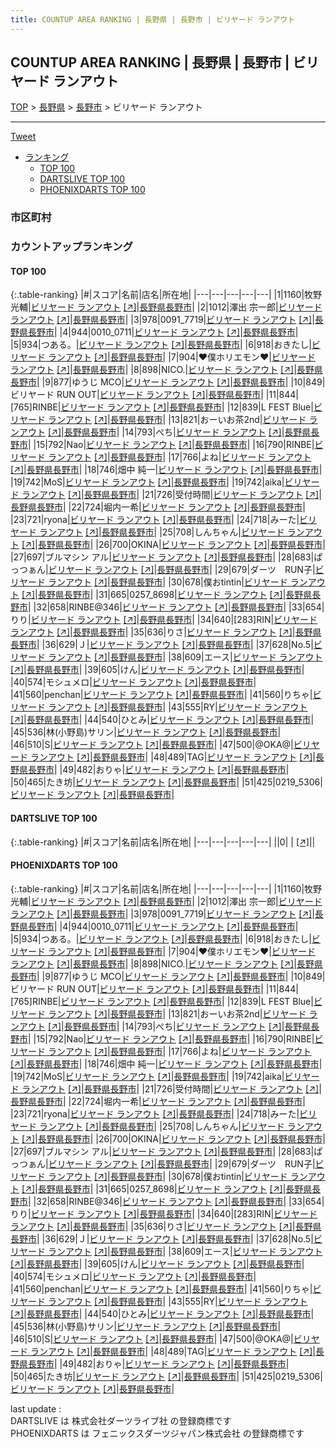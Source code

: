 ```yaml
---
title: COUNTUP AREA RANKING | 長野県 | 長野市 | ビリヤード ランアウト
---
```

## COUNTUP AREA RANKING | 長野県 | 長野市 | ビリヤード ランアウト

[TOP](/darts/rank/) > [長野県](/darts/rank/長野県/) > [長野市](/darts/rank/長野県/長野市/) > ビリヤード ランアウト

___

<a href="https://twitter.com/share?ref_src=twsrc%5Etfw" data-text="COUNTUP AREA RANKING | 長野県長野市ビリヤード ランアウト" class="twitter-share-button" data-hashtags="DARTSLIVE,PHOENIXDARTS,darts,ダーツ" data-show-count="false">Tweet</a>

* [ランキング](#カウントアップランキング)
    * [TOP 100](#top-100)
    * [DARTSLIVE TOP 100](#dartslive-top-100)
    * [PHOENIXDARTS TOP 100](#phoenixdarts-top-100)

### 市区町村

<ul>

</ul>

### カウントアップランキング

#### TOP 100



{:.table-ranking}
|#|スコア|名前|店名|所在地|
|---|---|---|---|---|
|1|1160|<span class="rank-name-pd"><span class="pro-icon-pd"></span>牧野 光輔</span>|<a href="/darts/rank/shops/54689.html">ビリヤード ランアウト</a> <a href="https://vs.phoenixdarts.com/jp/shop/shopDetailInfo/s_54689?s_seq=54689">[↗]</a>|<a href="/darts/rank/長野県/長野市">長野県長野市</a>|
|2|1012|<span class="rank-name-pd">澤出 宗一郎</span>|<a href="/darts/rank/shops/54689.html">ビリヤード ランアウト</a> <a href="https://vs.phoenixdarts.com/jp/shop/shopDetailInfo/s_54689?s_seq=54689">[↗]</a>|<a href="/darts/rank/長野県/長野市">長野県長野市</a>|
|3|978|<span class="rank-name-pd">0091_7719</span>|<a href="/darts/rank/shops/54689.html">ビリヤード ランアウト</a> <a href="https://vs.phoenixdarts.com/jp/shop/shopDetailInfo/s_54689?s_seq=54689">[↗]</a>|<a href="/darts/rank/長野県/長野市">長野県長野市</a>|
|4|944|<span class="rank-name-pd">0010_0711</span>|<a href="/darts/rank/shops/54689.html">ビリヤード ランアウト</a> <a href="https://vs.phoenixdarts.com/jp/shop/shopDetailInfo/s_54689?s_seq=54689">[↗]</a>|<a href="/darts/rank/長野県/長野市">長野県長野市</a>|
|5|934|<span class="rank-name-pd">つある。</span>|<a href="/darts/rank/shops/54689.html">ビリヤード ランアウト</a> <a href="https://vs.phoenixdarts.com/jp/shop/shopDetailInfo/s_54689?s_seq=54689">[↗]</a>|<a href="/darts/rank/長野県/長野市">長野県長野市</a>|
|6|918|<span class="rank-name-pd">おきたし</span>|<a href="/darts/rank/shops/54689.html">ビリヤード ランアウト</a> <a href="https://vs.phoenixdarts.com/jp/shop/shopDetailInfo/s_54689?s_seq=54689">[↗]</a>|<a href="/darts/rank/長野県/長野市">長野県長野市</a>|
|7|904|<span class="rank-name-pd">❤︎僕ホリエモン❤︎</span>|<a href="/darts/rank/shops/54689.html">ビリヤード ランアウト</a> <a href="https://vs.phoenixdarts.com/jp/shop/shopDetailInfo/s_54689?s_seq=54689">[↗]</a>|<a href="/darts/rank/長野県/長野市">長野県長野市</a>|
|8|898|<span class="rank-name-pd">NICO.</span>|<a href="/darts/rank/shops/54689.html">ビリヤード ランアウト</a> <a href="https://vs.phoenixdarts.com/jp/shop/shopDetailInfo/s_54689?s_seq=54689">[↗]</a>|<a href="/darts/rank/長野県/長野市">長野県長野市</a>|
|9|877|<span class="rank-name-pd">ゆうじ MCO</span>|<a href="/darts/rank/shops/54689.html">ビリヤード ランアウト</a> <a href="https://vs.phoenixdarts.com/jp/shop/shopDetailInfo/s_54689?s_seq=54689">[↗]</a>|<a href="/darts/rank/長野県/長野市">長野県長野市</a>|
|10|849|<span class="rank-name-pd">ビリヤード RUN OUT</span>|<a href="/darts/rank/shops/54689.html">ビリヤード ランアウト</a> <a href="https://vs.phoenixdarts.com/jp/shop/shopDetailInfo/s_54689?s_seq=54689">[↗]</a>|<a href="/darts/rank/長野県/長野市">長野県長野市</a>|
|11|844|<span class="rank-name-pd">[765]RINBE</span>|<a href="/darts/rank/shops/54689.html">ビリヤード ランアウト</a> <a href="https://vs.phoenixdarts.com/jp/shop/shopDetailInfo/s_54689?s_seq=54689">[↗]</a>|<a href="/darts/rank/長野県/長野市">長野県長野市</a>|
|12|839|<span class="rank-name-pd">L FEST Blue</span>|<a href="/darts/rank/shops/54689.html">ビリヤード ランアウト</a> <a href="https://vs.phoenixdarts.com/jp/shop/shopDetailInfo/s_54689?s_seq=54689">[↗]</a>|<a href="/darts/rank/長野県/長野市">長野県長野市</a>|
|13|821|<span class="rank-name-pd">おーいお茶2nd</span>|<a href="/darts/rank/shops/54689.html">ビリヤード ランアウト</a> <a href="https://vs.phoenixdarts.com/jp/shop/shopDetailInfo/s_54689?s_seq=54689">[↗]</a>|<a href="/darts/rank/長野県/長野市">長野県長野市</a>|
|14|793|<span class="rank-name-pd">ぺち</span>|<a href="/darts/rank/shops/54689.html">ビリヤード ランアウト</a> <a href="https://vs.phoenixdarts.com/jp/shop/shopDetailInfo/s_54689?s_seq=54689">[↗]</a>|<a href="/darts/rank/長野県/長野市">長野県長野市</a>|
|15|792|<span class="rank-name-pd">Nao</span>|<a href="/darts/rank/shops/54689.html">ビリヤード ランアウト</a> <a href="https://vs.phoenixdarts.com/jp/shop/shopDetailInfo/s_54689?s_seq=54689">[↗]</a>|<a href="/darts/rank/長野県/長野市">長野県長野市</a>|
|16|790|<span class="rank-name-pd">RINBE</span>|<a href="/darts/rank/shops/54689.html">ビリヤード ランアウト</a> <a href="https://vs.phoenixdarts.com/jp/shop/shopDetailInfo/s_54689?s_seq=54689">[↗]</a>|<a href="/darts/rank/長野県/長野市">長野県長野市</a>|
|17|766|<span class="rank-name-pd">よね</span>|<a href="/darts/rank/shops/54689.html">ビリヤード ランアウト</a> <a href="https://vs.phoenixdarts.com/jp/shop/shopDetailInfo/s_54689?s_seq=54689">[↗]</a>|<a href="/darts/rank/長野県/長野市">長野県長野市</a>|
|18|746|<span class="rank-name-pd"><span class="pro-icon-pd"></span>畑中 純一</span>|<a href="/darts/rank/shops/54689.html">ビリヤード ランアウト</a> <a href="https://vs.phoenixdarts.com/jp/shop/shopDetailInfo/s_54689?s_seq=54689">[↗]</a>|<a href="/darts/rank/長野県/長野市">長野県長野市</a>|
|19|742|<span class="rank-name-pd">MoS</span>|<a href="/darts/rank/shops/54689.html">ビリヤード ランアウト</a> <a href="https://vs.phoenixdarts.com/jp/shop/shopDetailInfo/s_54689?s_seq=54689">[↗]</a>|<a href="/darts/rank/長野県/長野市">長野県長野市</a>|
|19|742|<span class="rank-name-pd">aika</span>|<a href="/darts/rank/shops/54689.html">ビリヤード ランアウト</a> <a href="https://vs.phoenixdarts.com/jp/shop/shopDetailInfo/s_54689?s_seq=54689">[↗]</a>|<a href="/darts/rank/長野県/長野市">長野県長野市</a>|
|21|726|<span class="rank-name-pd">受付時間</span>|<a href="/darts/rank/shops/54689.html">ビリヤード ランアウト</a> <a href="https://vs.phoenixdarts.com/jp/shop/shopDetailInfo/s_54689?s_seq=54689">[↗]</a>|<a href="/darts/rank/長野県/長野市">長野県長野市</a>|
|22|724|<span class="rank-name-pd">堀内一希</span>|<a href="/darts/rank/shops/54689.html">ビリヤード ランアウト</a> <a href="https://vs.phoenixdarts.com/jp/shop/shopDetailInfo/s_54689?s_seq=54689">[↗]</a>|<a href="/darts/rank/長野県/長野市">長野県長野市</a>|
|23|721|<span class="rank-name-pd">ryona</span>|<a href="/darts/rank/shops/54689.html">ビリヤード ランアウト</a> <a href="https://vs.phoenixdarts.com/jp/shop/shopDetailInfo/s_54689?s_seq=54689">[↗]</a>|<a href="/darts/rank/長野県/長野市">長野県長野市</a>|
|24|718|<span class="rank-name-pd">みーた</span>|<a href="/darts/rank/shops/54689.html">ビリヤード ランアウト</a> <a href="https://vs.phoenixdarts.com/jp/shop/shopDetailInfo/s_54689?s_seq=54689">[↗]</a>|<a href="/darts/rank/長野県/長野市">長野県長野市</a>|
|25|708|<span class="rank-name-pd">しんちゃん</span>|<a href="/darts/rank/shops/54689.html">ビリヤード ランアウト</a> <a href="https://vs.phoenixdarts.com/jp/shop/shopDetailInfo/s_54689?s_seq=54689">[↗]</a>|<a href="/darts/rank/長野県/長野市">長野県長野市</a>|
|26|700|<span class="rank-name-pd">OKINA</span>|<a href="/darts/rank/shops/54689.html">ビリヤード ランアウト</a> <a href="https://vs.phoenixdarts.com/jp/shop/shopDetailInfo/s_54689?s_seq=54689">[↗]</a>|<a href="/darts/rank/長野県/長野市">長野県長野市</a>|
|27|697|<span class="rank-name-pd">ブルマシン アル</span>|<a href="/darts/rank/shops/54689.html">ビリヤード ランアウト</a> <a href="https://vs.phoenixdarts.com/jp/shop/shopDetailInfo/s_54689?s_seq=54689">[↗]</a>|<a href="/darts/rank/長野県/長野市">長野県長野市</a>|
|28|683|<span class="rank-name-pd">ぱっつぁん</span>|<a href="/darts/rank/shops/54689.html">ビリヤード ランアウト</a> <a href="https://vs.phoenixdarts.com/jp/shop/shopDetailInfo/s_54689?s_seq=54689">[↗]</a>|<a href="/darts/rank/長野県/長野市">長野県長野市</a>|
|29|679|<span class="rank-name-pd">ダーツ　RUN子</span>|<a href="/darts/rank/shops/54689.html">ビリヤード ランアウト</a> <a href="https://vs.phoenixdarts.com/jp/shop/shopDetailInfo/s_54689?s_seq=54689">[↗]</a>|<a href="/darts/rank/長野県/長野市">長野県長野市</a>|
|30|678|<span class="rank-name-pd">僕おtintin</span>|<a href="/darts/rank/shops/54689.html">ビリヤード ランアウト</a> <a href="https://vs.phoenixdarts.com/jp/shop/shopDetailInfo/s_54689?s_seq=54689">[↗]</a>|<a href="/darts/rank/長野県/長野市">長野県長野市</a>|
|31|665|<span class="rank-name-pd">0257_8698</span>|<a href="/darts/rank/shops/54689.html">ビリヤード ランアウト</a> <a href="https://vs.phoenixdarts.com/jp/shop/shopDetailInfo/s_54689?s_seq=54689">[↗]</a>|<a href="/darts/rank/長野県/長野市">長野県長野市</a>|
|32|658|<span class="rank-name-pd">RINBE@346</span>|<a href="/darts/rank/shops/54689.html">ビリヤード ランアウト</a> <a href="https://vs.phoenixdarts.com/jp/shop/shopDetailInfo/s_54689?s_seq=54689">[↗]</a>|<a href="/darts/rank/長野県/長野市">長野県長野市</a>|
|33|654|<span class="rank-name-pd">りり</span>|<a href="/darts/rank/shops/54689.html">ビリヤード ランアウト</a> <a href="https://vs.phoenixdarts.com/jp/shop/shopDetailInfo/s_54689?s_seq=54689">[↗]</a>|<a href="/darts/rank/長野県/長野市">長野県長野市</a>|
|34|640|<span class="rank-name-pd">[283]RIN</span>|<a href="/darts/rank/shops/54689.html">ビリヤード ランアウト</a> <a href="https://vs.phoenixdarts.com/jp/shop/shopDetailInfo/s_54689?s_seq=54689">[↗]</a>|<a href="/darts/rank/長野県/長野市">長野県長野市</a>|
|35|636|<span class="rank-name-pd">りさ</span>|<a href="/darts/rank/shops/54689.html">ビリヤード ランアウト</a> <a href="https://vs.phoenixdarts.com/jp/shop/shopDetailInfo/s_54689?s_seq=54689">[↗]</a>|<a href="/darts/rank/長野県/長野市">長野県長野市</a>|
|36|629|<span class="rank-name-pd">Ｊ</span>|<a href="/darts/rank/shops/54689.html">ビリヤード ランアウト</a> <a href="https://vs.phoenixdarts.com/jp/shop/shopDetailInfo/s_54689?s_seq=54689">[↗]</a>|<a href="/darts/rank/長野県/長野市">長野県長野市</a>|
|37|628|<span class="rank-name-pd">No.5</span>|<a href="/darts/rank/shops/54689.html">ビリヤード ランアウト</a> <a href="https://vs.phoenixdarts.com/jp/shop/shopDetailInfo/s_54689?s_seq=54689">[↗]</a>|<a href="/darts/rank/長野県/長野市">長野県長野市</a>|
|38|609|<span class="rank-name-pd">エース</span>|<a href="/darts/rank/shops/54689.html">ビリヤード ランアウト</a> <a href="https://vs.phoenixdarts.com/jp/shop/shopDetailInfo/s_54689?s_seq=54689">[↗]</a>|<a href="/darts/rank/長野県/長野市">長野県長野市</a>|
|39|605|<span class="rank-name-pd">けん</span>|<a href="/darts/rank/shops/54689.html">ビリヤード ランアウト</a> <a href="https://vs.phoenixdarts.com/jp/shop/shopDetailInfo/s_54689?s_seq=54689">[↗]</a>|<a href="/darts/rank/長野県/長野市">長野県長野市</a>|
|40|574|<span class="rank-name-pd">モシュメロ</span>|<a href="/darts/rank/shops/54689.html">ビリヤード ランアウト</a> <a href="https://vs.phoenixdarts.com/jp/shop/shopDetailInfo/s_54689?s_seq=54689">[↗]</a>|<a href="/darts/rank/長野県/長野市">長野県長野市</a>|
|41|560|<span class="rank-name-pd">penchan</span>|<a href="/darts/rank/shops/54689.html">ビリヤード ランアウト</a> <a href="https://vs.phoenixdarts.com/jp/shop/shopDetailInfo/s_54689?s_seq=54689">[↗]</a>|<a href="/darts/rank/長野県/長野市">長野県長野市</a>|
|41|560|<span class="rank-name-pd">りちゃ</span>|<a href="/darts/rank/shops/54689.html">ビリヤード ランアウト</a> <a href="https://vs.phoenixdarts.com/jp/shop/shopDetailInfo/s_54689?s_seq=54689">[↗]</a>|<a href="/darts/rank/長野県/長野市">長野県長野市</a>|
|43|555|<span class="rank-name-pd">RY</span>|<a href="/darts/rank/shops/54689.html">ビリヤード ランアウト</a> <a href="https://vs.phoenixdarts.com/jp/shop/shopDetailInfo/s_54689?s_seq=54689">[↗]</a>|<a href="/darts/rank/長野県/長野市">長野県長野市</a>|
|44|540|<span class="rank-name-pd">ひとみ</span>|<a href="/darts/rank/shops/54689.html">ビリヤード ランアウト</a> <a href="https://vs.phoenixdarts.com/jp/shop/shopDetailInfo/s_54689?s_seq=54689">[↗]</a>|<a href="/darts/rank/長野県/長野市">長野県長野市</a>|
|45|536|<span class="rank-name-pd">林(小野島)サリン</span>|<a href="/darts/rank/shops/54689.html">ビリヤード ランアウト</a> <a href="https://vs.phoenixdarts.com/jp/shop/shopDetailInfo/s_54689?s_seq=54689">[↗]</a>|<a href="/darts/rank/長野県/長野市">長野県長野市</a>|
|46|510|<span class="rank-name-pd">S</span>|<a href="/darts/rank/shops/54689.html">ビリヤード ランアウト</a> <a href="https://vs.phoenixdarts.com/jp/shop/shopDetailInfo/s_54689?s_seq=54689">[↗]</a>|<a href="/darts/rank/長野県/長野市">長野県長野市</a>|
|47|500|<span class="rank-name-pd">@OKA@</span>|<a href="/darts/rank/shops/54689.html">ビリヤード ランアウト</a> <a href="https://vs.phoenixdarts.com/jp/shop/shopDetailInfo/s_54689?s_seq=54689">[↗]</a>|<a href="/darts/rank/長野県/長野市">長野県長野市</a>|
|48|489|<span class="rank-name-pd">TAG</span>|<a href="/darts/rank/shops/54689.html">ビリヤード ランアウト</a> <a href="https://vs.phoenixdarts.com/jp/shop/shopDetailInfo/s_54689?s_seq=54689">[↗]</a>|<a href="/darts/rank/長野県/長野市">長野県長野市</a>|
|49|482|<span class="rank-name-pd">おりゃ</span>|<a href="/darts/rank/shops/54689.html">ビリヤード ランアウト</a> <a href="https://vs.phoenixdarts.com/jp/shop/shopDetailInfo/s_54689?s_seq=54689">[↗]</a>|<a href="/darts/rank/長野県/長野市">長野県長野市</a>|
|50|465|<span class="rank-name-pd">たき坊</span>|<a href="/darts/rank/shops/54689.html">ビリヤード ランアウト</a> <a href="https://vs.phoenixdarts.com/jp/shop/shopDetailInfo/s_54689?s_seq=54689">[↗]</a>|<a href="/darts/rank/長野県/長野市">長野県長野市</a>|
|51|425|<span class="rank-name-pd">0219_5306</span>|<a href="/darts/rank/shops/54689.html">ビリヤード ランアウト</a> <a href="https://vs.phoenixdarts.com/jp/shop/shopDetailInfo/s_54689?s_seq=54689">[↗]</a>|<a href="/darts/rank/長野県/長野市">長野県長野市</a>|


#### DARTSLIVE TOP 100



{:.table-ranking}
|#|スコア|名前|店名|所在地|
|---|---|---|---|---|
||0|<span class="rank-name-dl"> </span>|<a href="/darts/rank/shops/.html"></a> <a href="">[↗]</a>|<a href="/darts/rank//"></a>|


#### PHOENIXDARTS TOP 100



{:.table-ranking}
|#|スコア|名前|店名|所在地|
|---|---|---|---|---|
|1|1160|<span class="rank-name-pd"><span class="pro-icon-pd"></span>牧野 光輔</span>|<a href="/darts/rank/shops/54689.html">ビリヤード ランアウト</a> <a href="https://vs.phoenixdarts.com/jp/shop/shopDetailInfo/s_54689?s_seq=54689">[↗]</a>|<a href="/darts/rank/長野県/長野市">長野県長野市</a>|
|2|1012|<span class="rank-name-pd">澤出 宗一郎</span>|<a href="/darts/rank/shops/54689.html">ビリヤード ランアウト</a> <a href="https://vs.phoenixdarts.com/jp/shop/shopDetailInfo/s_54689?s_seq=54689">[↗]</a>|<a href="/darts/rank/長野県/長野市">長野県長野市</a>|
|3|978|<span class="rank-name-pd">0091_7719</span>|<a href="/darts/rank/shops/54689.html">ビリヤード ランアウト</a> <a href="https://vs.phoenixdarts.com/jp/shop/shopDetailInfo/s_54689?s_seq=54689">[↗]</a>|<a href="/darts/rank/長野県/長野市">長野県長野市</a>|
|4|944|<span class="rank-name-pd">0010_0711</span>|<a href="/darts/rank/shops/54689.html">ビリヤード ランアウト</a> <a href="https://vs.phoenixdarts.com/jp/shop/shopDetailInfo/s_54689?s_seq=54689">[↗]</a>|<a href="/darts/rank/長野県/長野市">長野県長野市</a>|
|5|934|<span class="rank-name-pd">つある。</span>|<a href="/darts/rank/shops/54689.html">ビリヤード ランアウト</a> <a href="https://vs.phoenixdarts.com/jp/shop/shopDetailInfo/s_54689?s_seq=54689">[↗]</a>|<a href="/darts/rank/長野県/長野市">長野県長野市</a>|
|6|918|<span class="rank-name-pd">おきたし</span>|<a href="/darts/rank/shops/54689.html">ビリヤード ランアウト</a> <a href="https://vs.phoenixdarts.com/jp/shop/shopDetailInfo/s_54689?s_seq=54689">[↗]</a>|<a href="/darts/rank/長野県/長野市">長野県長野市</a>|
|7|904|<span class="rank-name-pd">❤︎僕ホリエモン❤︎</span>|<a href="/darts/rank/shops/54689.html">ビリヤード ランアウト</a> <a href="https://vs.phoenixdarts.com/jp/shop/shopDetailInfo/s_54689?s_seq=54689">[↗]</a>|<a href="/darts/rank/長野県/長野市">長野県長野市</a>|
|8|898|<span class="rank-name-pd">NICO.</span>|<a href="/darts/rank/shops/54689.html">ビリヤード ランアウト</a> <a href="https://vs.phoenixdarts.com/jp/shop/shopDetailInfo/s_54689?s_seq=54689">[↗]</a>|<a href="/darts/rank/長野県/長野市">長野県長野市</a>|
|9|877|<span class="rank-name-pd">ゆうじ MCO</span>|<a href="/darts/rank/shops/54689.html">ビリヤード ランアウト</a> <a href="https://vs.phoenixdarts.com/jp/shop/shopDetailInfo/s_54689?s_seq=54689">[↗]</a>|<a href="/darts/rank/長野県/長野市">長野県長野市</a>|
|10|849|<span class="rank-name-pd">ビリヤード RUN OUT</span>|<a href="/darts/rank/shops/54689.html">ビリヤード ランアウト</a> <a href="https://vs.phoenixdarts.com/jp/shop/shopDetailInfo/s_54689?s_seq=54689">[↗]</a>|<a href="/darts/rank/長野県/長野市">長野県長野市</a>|
|11|844|<span class="rank-name-pd">[765]RINBE</span>|<a href="/darts/rank/shops/54689.html">ビリヤード ランアウト</a> <a href="https://vs.phoenixdarts.com/jp/shop/shopDetailInfo/s_54689?s_seq=54689">[↗]</a>|<a href="/darts/rank/長野県/長野市">長野県長野市</a>|
|12|839|<span class="rank-name-pd">L FEST Blue</span>|<a href="/darts/rank/shops/54689.html">ビリヤード ランアウト</a> <a href="https://vs.phoenixdarts.com/jp/shop/shopDetailInfo/s_54689?s_seq=54689">[↗]</a>|<a href="/darts/rank/長野県/長野市">長野県長野市</a>|
|13|821|<span class="rank-name-pd">おーいお茶2nd</span>|<a href="/darts/rank/shops/54689.html">ビリヤード ランアウト</a> <a href="https://vs.phoenixdarts.com/jp/shop/shopDetailInfo/s_54689?s_seq=54689">[↗]</a>|<a href="/darts/rank/長野県/長野市">長野県長野市</a>|
|14|793|<span class="rank-name-pd">ぺち</span>|<a href="/darts/rank/shops/54689.html">ビリヤード ランアウト</a> <a href="https://vs.phoenixdarts.com/jp/shop/shopDetailInfo/s_54689?s_seq=54689">[↗]</a>|<a href="/darts/rank/長野県/長野市">長野県長野市</a>|
|15|792|<span class="rank-name-pd">Nao</span>|<a href="/darts/rank/shops/54689.html">ビリヤード ランアウト</a> <a href="https://vs.phoenixdarts.com/jp/shop/shopDetailInfo/s_54689?s_seq=54689">[↗]</a>|<a href="/darts/rank/長野県/長野市">長野県長野市</a>|
|16|790|<span class="rank-name-pd">RINBE</span>|<a href="/darts/rank/shops/54689.html">ビリヤード ランアウト</a> <a href="https://vs.phoenixdarts.com/jp/shop/shopDetailInfo/s_54689?s_seq=54689">[↗]</a>|<a href="/darts/rank/長野県/長野市">長野県長野市</a>|
|17|766|<span class="rank-name-pd">よね</span>|<a href="/darts/rank/shops/54689.html">ビリヤード ランアウト</a> <a href="https://vs.phoenixdarts.com/jp/shop/shopDetailInfo/s_54689?s_seq=54689">[↗]</a>|<a href="/darts/rank/長野県/長野市">長野県長野市</a>|
|18|746|<span class="rank-name-pd"><span class="pro-icon-pd"></span>畑中 純一</span>|<a href="/darts/rank/shops/54689.html">ビリヤード ランアウト</a> <a href="https://vs.phoenixdarts.com/jp/shop/shopDetailInfo/s_54689?s_seq=54689">[↗]</a>|<a href="/darts/rank/長野県/長野市">長野県長野市</a>|
|19|742|<span class="rank-name-pd">MoS</span>|<a href="/darts/rank/shops/54689.html">ビリヤード ランアウト</a> <a href="https://vs.phoenixdarts.com/jp/shop/shopDetailInfo/s_54689?s_seq=54689">[↗]</a>|<a href="/darts/rank/長野県/長野市">長野県長野市</a>|
|19|742|<span class="rank-name-pd">aika</span>|<a href="/darts/rank/shops/54689.html">ビリヤード ランアウト</a> <a href="https://vs.phoenixdarts.com/jp/shop/shopDetailInfo/s_54689?s_seq=54689">[↗]</a>|<a href="/darts/rank/長野県/長野市">長野県長野市</a>|
|21|726|<span class="rank-name-pd">受付時間</span>|<a href="/darts/rank/shops/54689.html">ビリヤード ランアウト</a> <a href="https://vs.phoenixdarts.com/jp/shop/shopDetailInfo/s_54689?s_seq=54689">[↗]</a>|<a href="/darts/rank/長野県/長野市">長野県長野市</a>|
|22|724|<span class="rank-name-pd">堀内一希</span>|<a href="/darts/rank/shops/54689.html">ビリヤード ランアウト</a> <a href="https://vs.phoenixdarts.com/jp/shop/shopDetailInfo/s_54689?s_seq=54689">[↗]</a>|<a href="/darts/rank/長野県/長野市">長野県長野市</a>|
|23|721|<span class="rank-name-pd">ryona</span>|<a href="/darts/rank/shops/54689.html">ビリヤード ランアウト</a> <a href="https://vs.phoenixdarts.com/jp/shop/shopDetailInfo/s_54689?s_seq=54689">[↗]</a>|<a href="/darts/rank/長野県/長野市">長野県長野市</a>|
|24|718|<span class="rank-name-pd">みーた</span>|<a href="/darts/rank/shops/54689.html">ビリヤード ランアウト</a> <a href="https://vs.phoenixdarts.com/jp/shop/shopDetailInfo/s_54689?s_seq=54689">[↗]</a>|<a href="/darts/rank/長野県/長野市">長野県長野市</a>|
|25|708|<span class="rank-name-pd">しんちゃん</span>|<a href="/darts/rank/shops/54689.html">ビリヤード ランアウト</a> <a href="https://vs.phoenixdarts.com/jp/shop/shopDetailInfo/s_54689?s_seq=54689">[↗]</a>|<a href="/darts/rank/長野県/長野市">長野県長野市</a>|
|26|700|<span class="rank-name-pd">OKINA</span>|<a href="/darts/rank/shops/54689.html">ビリヤード ランアウト</a> <a href="https://vs.phoenixdarts.com/jp/shop/shopDetailInfo/s_54689?s_seq=54689">[↗]</a>|<a href="/darts/rank/長野県/長野市">長野県長野市</a>|
|27|697|<span class="rank-name-pd">ブルマシン アル</span>|<a href="/darts/rank/shops/54689.html">ビリヤード ランアウト</a> <a href="https://vs.phoenixdarts.com/jp/shop/shopDetailInfo/s_54689?s_seq=54689">[↗]</a>|<a href="/darts/rank/長野県/長野市">長野県長野市</a>|
|28|683|<span class="rank-name-pd">ぱっつぁん</span>|<a href="/darts/rank/shops/54689.html">ビリヤード ランアウト</a> <a href="https://vs.phoenixdarts.com/jp/shop/shopDetailInfo/s_54689?s_seq=54689">[↗]</a>|<a href="/darts/rank/長野県/長野市">長野県長野市</a>|
|29|679|<span class="rank-name-pd">ダーツ　RUN子</span>|<a href="/darts/rank/shops/54689.html">ビリヤード ランアウト</a> <a href="https://vs.phoenixdarts.com/jp/shop/shopDetailInfo/s_54689?s_seq=54689">[↗]</a>|<a href="/darts/rank/長野県/長野市">長野県長野市</a>|
|30|678|<span class="rank-name-pd">僕おtintin</span>|<a href="/darts/rank/shops/54689.html">ビリヤード ランアウト</a> <a href="https://vs.phoenixdarts.com/jp/shop/shopDetailInfo/s_54689?s_seq=54689">[↗]</a>|<a href="/darts/rank/長野県/長野市">長野県長野市</a>|
|31|665|<span class="rank-name-pd">0257_8698</span>|<a href="/darts/rank/shops/54689.html">ビリヤード ランアウト</a> <a href="https://vs.phoenixdarts.com/jp/shop/shopDetailInfo/s_54689?s_seq=54689">[↗]</a>|<a href="/darts/rank/長野県/長野市">長野県長野市</a>|
|32|658|<span class="rank-name-pd">RINBE@346</span>|<a href="/darts/rank/shops/54689.html">ビリヤード ランアウト</a> <a href="https://vs.phoenixdarts.com/jp/shop/shopDetailInfo/s_54689?s_seq=54689">[↗]</a>|<a href="/darts/rank/長野県/長野市">長野県長野市</a>|
|33|654|<span class="rank-name-pd">りり</span>|<a href="/darts/rank/shops/54689.html">ビリヤード ランアウト</a> <a href="https://vs.phoenixdarts.com/jp/shop/shopDetailInfo/s_54689?s_seq=54689">[↗]</a>|<a href="/darts/rank/長野県/長野市">長野県長野市</a>|
|34|640|<span class="rank-name-pd">[283]RIN</span>|<a href="/darts/rank/shops/54689.html">ビリヤード ランアウト</a> <a href="https://vs.phoenixdarts.com/jp/shop/shopDetailInfo/s_54689?s_seq=54689">[↗]</a>|<a href="/darts/rank/長野県/長野市">長野県長野市</a>|
|35|636|<span class="rank-name-pd">りさ</span>|<a href="/darts/rank/shops/54689.html">ビリヤード ランアウト</a> <a href="https://vs.phoenixdarts.com/jp/shop/shopDetailInfo/s_54689?s_seq=54689">[↗]</a>|<a href="/darts/rank/長野県/長野市">長野県長野市</a>|
|36|629|<span class="rank-name-pd">Ｊ</span>|<a href="/darts/rank/shops/54689.html">ビリヤード ランアウト</a> <a href="https://vs.phoenixdarts.com/jp/shop/shopDetailInfo/s_54689?s_seq=54689">[↗]</a>|<a href="/darts/rank/長野県/長野市">長野県長野市</a>|
|37|628|<span class="rank-name-pd">No.5</span>|<a href="/darts/rank/shops/54689.html">ビリヤード ランアウト</a> <a href="https://vs.phoenixdarts.com/jp/shop/shopDetailInfo/s_54689?s_seq=54689">[↗]</a>|<a href="/darts/rank/長野県/長野市">長野県長野市</a>|
|38|609|<span class="rank-name-pd">エース</span>|<a href="/darts/rank/shops/54689.html">ビリヤード ランアウト</a> <a href="https://vs.phoenixdarts.com/jp/shop/shopDetailInfo/s_54689?s_seq=54689">[↗]</a>|<a href="/darts/rank/長野県/長野市">長野県長野市</a>|
|39|605|<span class="rank-name-pd">けん</span>|<a href="/darts/rank/shops/54689.html">ビリヤード ランアウト</a> <a href="https://vs.phoenixdarts.com/jp/shop/shopDetailInfo/s_54689?s_seq=54689">[↗]</a>|<a href="/darts/rank/長野県/長野市">長野県長野市</a>|
|40|574|<span class="rank-name-pd">モシュメロ</span>|<a href="/darts/rank/shops/54689.html">ビリヤード ランアウト</a> <a href="https://vs.phoenixdarts.com/jp/shop/shopDetailInfo/s_54689?s_seq=54689">[↗]</a>|<a href="/darts/rank/長野県/長野市">長野県長野市</a>|
|41|560|<span class="rank-name-pd">penchan</span>|<a href="/darts/rank/shops/54689.html">ビリヤード ランアウト</a> <a href="https://vs.phoenixdarts.com/jp/shop/shopDetailInfo/s_54689?s_seq=54689">[↗]</a>|<a href="/darts/rank/長野県/長野市">長野県長野市</a>|
|41|560|<span class="rank-name-pd">りちゃ</span>|<a href="/darts/rank/shops/54689.html">ビリヤード ランアウト</a> <a href="https://vs.phoenixdarts.com/jp/shop/shopDetailInfo/s_54689?s_seq=54689">[↗]</a>|<a href="/darts/rank/長野県/長野市">長野県長野市</a>|
|43|555|<span class="rank-name-pd">RY</span>|<a href="/darts/rank/shops/54689.html">ビリヤード ランアウト</a> <a href="https://vs.phoenixdarts.com/jp/shop/shopDetailInfo/s_54689?s_seq=54689">[↗]</a>|<a href="/darts/rank/長野県/長野市">長野県長野市</a>|
|44|540|<span class="rank-name-pd">ひとみ</span>|<a href="/darts/rank/shops/54689.html">ビリヤード ランアウト</a> <a href="https://vs.phoenixdarts.com/jp/shop/shopDetailInfo/s_54689?s_seq=54689">[↗]</a>|<a href="/darts/rank/長野県/長野市">長野県長野市</a>|
|45|536|<span class="rank-name-pd">林(小野島)サリン</span>|<a href="/darts/rank/shops/54689.html">ビリヤード ランアウト</a> <a href="https://vs.phoenixdarts.com/jp/shop/shopDetailInfo/s_54689?s_seq=54689">[↗]</a>|<a href="/darts/rank/長野県/長野市">長野県長野市</a>|
|46|510|<span class="rank-name-pd">S</span>|<a href="/darts/rank/shops/54689.html">ビリヤード ランアウト</a> <a href="https://vs.phoenixdarts.com/jp/shop/shopDetailInfo/s_54689?s_seq=54689">[↗]</a>|<a href="/darts/rank/長野県/長野市">長野県長野市</a>|
|47|500|<span class="rank-name-pd">@OKA@</span>|<a href="/darts/rank/shops/54689.html">ビリヤード ランアウト</a> <a href="https://vs.phoenixdarts.com/jp/shop/shopDetailInfo/s_54689?s_seq=54689">[↗]</a>|<a href="/darts/rank/長野県/長野市">長野県長野市</a>|
|48|489|<span class="rank-name-pd">TAG</span>|<a href="/darts/rank/shops/54689.html">ビリヤード ランアウト</a> <a href="https://vs.phoenixdarts.com/jp/shop/shopDetailInfo/s_54689?s_seq=54689">[↗]</a>|<a href="/darts/rank/長野県/長野市">長野県長野市</a>|
|49|482|<span class="rank-name-pd">おりゃ</span>|<a href="/darts/rank/shops/54689.html">ビリヤード ランアウト</a> <a href="https://vs.phoenixdarts.com/jp/shop/shopDetailInfo/s_54689?s_seq=54689">[↗]</a>|<a href="/darts/rank/長野県/長野市">長野県長野市</a>|
|50|465|<span class="rank-name-pd">たき坊</span>|<a href="/darts/rank/shops/54689.html">ビリヤード ランアウト</a> <a href="https://vs.phoenixdarts.com/jp/shop/shopDetailInfo/s_54689?s_seq=54689">[↗]</a>|<a href="/darts/rank/長野県/長野市">長野県長野市</a>|
|51|425|<span class="rank-name-pd">0219_5306</span>|<a href="/darts/rank/shops/54689.html">ビリヤード ランアウト</a> <a href="https://vs.phoenixdarts.com/jp/shop/shopDetailInfo/s_54689?s_seq=54689">[↗]</a>|<a href="/darts/rank/長野県/長野市">長野県長野市</a>|


<div class="footer border-top border-gray-light mt-5 pt-3 text-right text-gray">
    last update : <span style="font-weight: italic" id="foot_last_modified"></span><br />
    DARTSLIVE は 株式会社ダーツライブ社 の登録商標です<br />
    PHOENIXDARTS は フェニックスダーツジャパン株式会社 の登録商標です<br />
</div>

<script src="https://cdnjs.cloudflare.com/ajax/libs/jquery.tablesorter/2.31.3/js/jquery.tablesorter.min.js" integrity="sha512-qzgd5cYSZcosqpzpn7zF2ZId8f/8CHmFKZ8j7mU4OUXTNRd5g+ZHBPsgKEwoqxCtdQvExE5LprwwPAgoicguNg==" crossorigin="anonymous" referrerpolicy="no-referrer"></script>
<link rel="stylesheet" href="https://cdnjs.cloudflare.com/ajax/libs/jquery.tablesorter/2.31.3/css/theme.default.min.css" integrity="sha512-wghhOJkjQX0Lh3NSWvNKeZ0ZpNn+SPVXX1Qyc9OCaogADktxrBiBdKGDoqVUOyhStvMBmJQ8ZdMHiR3wuEq8+w==" crossorigin="anonymous" referrerpolicy="no-referrer" />
<script>
$(function() {
    $(".table-ranking").tablesorter({sortList:[[0, 0]]});
    $("#foot_last_modified").text(formatDate(new Date(document.lastModified), 'yyyy-MM-dd HH:mm:ss'));
});
</script>

<script async src="https://platform.twitter.com/widgets.js" charset="utf-8"></script>